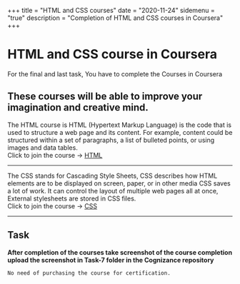 +++
title = "HTML and CSS courses"
date = "2020-11-24"
sidemenu = "true"
description = "Completion of HTML and CSS courses in Coursera"
+++
# HTML and CSS course in Coursera
For the final and last task, You have to complete the Courses in Coursera 
## These courses will be able to improve your imagination and creative mind.  
The HTML course is HTML (Hypertext Markup Language) is the code that is used to structure a web page and its content. For example, content could be structured within a set of paragraphs, a list of bulleted points, or using images and data tables.  
Click to join the course -> [HTML]()  

------
<!-- Horizontal Rule -->
The CSS stands for Cascading Style Sheets, CSS describes how HTML elements are to be displayed on screen, paper, or in other media
CSS saves a lot of work. It can control the layout of multiple web pages all at once, External stylesheets are stored in CSS files.  
Click to join the course -> [CSS]()

------

## Task

**After completion of the courses take screenshot of the course completion upload the screenshot in Task-7 folder in the Cognizance repository**
	
	No need of purchasing the course for certification. 


